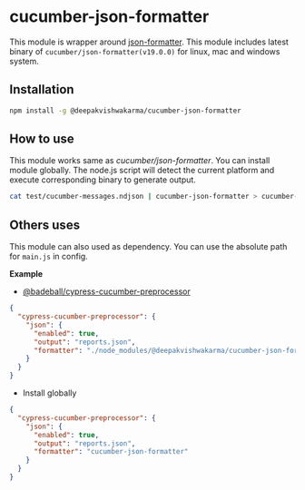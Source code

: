 # cucumber-json-formatter

This module is wrapper around [json-formatter](https://github.com/cucumber/json-formatter). This module includes latest binary of `cucumber/json-formatter(v19.0.0)` for linux, mac and windows system.

## Installation

```bash
npm install -g @deepakvishwakarma/cucumber-json-formatter
```

## How to use

This module works same as _cucumber/json-formatter_. You can install module globally. The node.js script will detect the current platform and execute corresponding binary to generate output.

```bash
cat test/cucumber-messages.ndjson | cucumber-json-formatter > cucumber-report.json
```

## Others uses

This module can also used as dependency. You can use the absolute path for `main.js` in config.

**Example**

- [@badeball/cypress-cucumber-preprocessor](https://github.com/badeball/cypress-cucumber-preprocessor)

```json
{
  "cypress-cucumber-preprocessor": {
    "json": {
      "enabled": true,
      "output": "reports.json",
      "formatter": "./node_modules/@deepakvishwakarma/cucumber-json-formatter/lib/main.js"
    }
  }
}
```

- Install globally

```json
{
  "cypress-cucumber-preprocessor": {
    "json": {
      "enabled": true,
      "output": "reports.json",
      "formatter": "cucumber-json-formatter"
    }
  }
}
```
